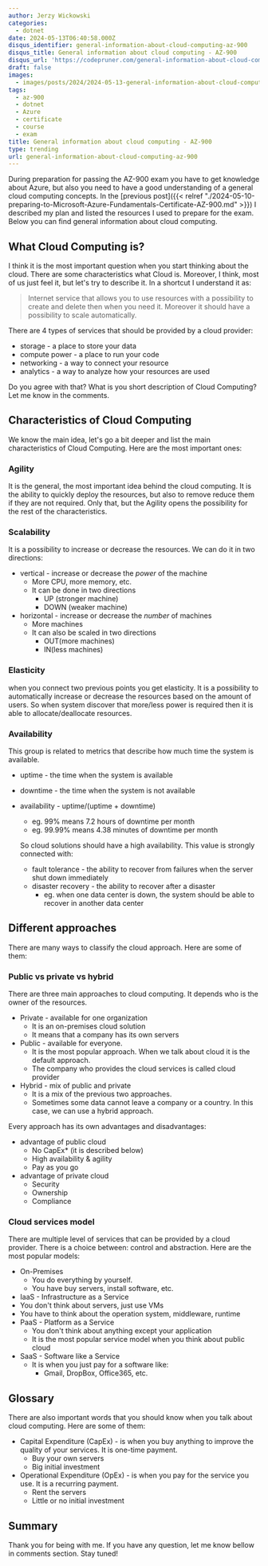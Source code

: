 ```yaml
---
author: Jerzy Wickowski
categories:
  - dotnet
date: 2024-05-13T06:40:58.000Z
disqus_identifier: general-information-about-cloud-computing-az-900
disqus_title: General information about cloud computing - AZ-900
disqus_url: 'https://codepruner.com/general-information-about-cloud-computing-az-900'
draft: false
images:
  - images/posts/2024/2024-05-13-general-information-about-cloud-computing-az-900.jpg
tags:
  - az-900
  - dotnet
  - Azure
  - certificate
  - course
  - exam
title: General information about cloud computing - AZ-900
type: trending
url: general-information-about-cloud-computing-az-900
---
```

During preparation for passing the AZ-900 exam you have to get knowledge about Azure, but also you need to have a good understanding of a general cloud computing concepts. In the [previous post]({{< relref "./2024-05-10-preparing-to-Microsoft-Azure-Fundamentals-Certificate-AZ-900.md" >}}) I described my plan and listed the resources I used to prepare for the exam. Below you can find general information about cloud computing. 

## What Cloud Computing is?
I think it is the most important question when you start thinking about the cloud. There are some characteristics what Cloud is. Moreover, I think, most of us just feel it, but let's try to describe it. In a shortcut I understand it as:
> Internet service that allows you to use resources with a possibility to create and delete then when you need it. Moreover it should have a possibility to scale automatically.

There are 4 types of services that should be provided by a cloud provider:
- storage - a place to store your data
- compute power - a place to run your code
- networking - a way to connect your resource
- analytics - a way to analyze how your resources are used

Do you agree with that? What is you short description of Cloud Computing? Let me know in the comments.

## Characteristics of Cloud Computing
We know the main idea, let's go a bit deeper and list the main characteristics of Cloud Computing. Here are the most important ones:

### Agility
It is the general, the most important idea behind the cloud computing. It is the ability to quickly deploy the resources, but also to remove reduce them if they are not required. Only that, but the Agility opens the possibility for the rest of the characteristics.

### Scalability 
It is a possibility to increase or decrease the resources. We can do it in two directions:
- vertical - increase or decrease the *power* of the machine 
  - More CPU, more memory, etc.
  - It can be done in two directions
    - UP (stronger machine)
    - DOWN (weaker machine)
- horizontal - increase or decrease the *number* of machines
  - More machines
  - It can also be scaled in two directions
    - OUT(more machines) 
    - IN(less machines)

### Elasticity
when you connect two previous points you get elasticity. It is a possibility to automatically increase or decrease the resources based on the amount of users. So when system discover that more/less power is required then it is able to allocate/deallocate resources.

### Availability
This group is related to metrics that describe how much time the system is available.
- uptime - the time when the system is available
- downtime - the time when the system is not available
- availability - uptime/(uptime + downtime)
  - eg. 99% means 7.2 hours of downtime per month
  - eg. 99.99% means 4.38 minutes of downtime per month

  So cloud solutions should have a high availability. This value is strongly connected with:
  - fault tolerance - the ability to recover from failures when the server shut down immediately
  - disaster recovery - the ability to recover after a disaster
    - eg. when one data center is down, the system should be able to recover in another data center

## Different approaches
There are many ways to classify the cloud approach. Here are some of them:

### Public vs private vs hybrid
There are three main approaches to cloud computing. It depends who is the owner of the resources.
- Private - available for one organization
  - It is an on-premises cloud solution
  - It means that a company has its own servers
- Public - available for everyone. 
  - It is the most popular approach. When we talk about cloud it is the default approach.
  - The company who provides the cloud services is called cloud provider 
- Hybrid - mix of public and private
  - It is a mix of the previous two approaches.
  - Sometimes some data cannot leave a company or a country. In this case, we can use a hybrid approach.
  
Every approach has its own advantages and disadvantages:
- advantage of public cloud
  - No CapEx* (it is described below)
  - High availability & agility
  - Pay as you go
- advantage of private cloud
  - Security
  - Ownership
  - Compliance

### Cloud services model
There are multiple level of services that can be provided by a cloud provider. There is a choice between: control and abstraction. Here are the most popular models:

- On-Premises
  - You do everything by yourself.
  - You have buy servers, install software, etc.
- IaaS - Infrastructure as a Service
 - You don't think about servers, just use VMs
 - You have to think about the operation system, middleware, runtime
- PaaS - Platform as a Service
  - You don't think about anything except your application 
  - It is the most popular service model when you think about public cloud
- SaaS - Software like a Service
  - It is when you just pay for a software like:
    - Gmail, DropBox, Office365, etc.

## Glossary
There are also important words that you should know when you talk about cloud computing. Here are some of them:

- Capital Expenditure (CapEx) - is when you buy anything to improve the quality of your services. It is one-time payment.
  - Buy your own servers
  - Big initial investment
- Operational Expenditure (OpEx) - is when you pay for the service you use. It is a recurring payment.
  - Rent the servers
  - Little or no initial investment  

## Summary
Thank you for being with me. If you have any question, let me know bellow in comments section. Stay tuned!

